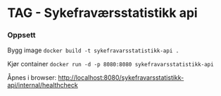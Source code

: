 # TAG - Sykefraværsstatistikk api


### Oppsett

Bygg image
`docker build -t sykefravarsstatistikk-api .`

Kjør container
`docker run -d -p 8080:8080 sykefravarsstatistikk-api`

Åpnes i browser: [http://localhost:8080/sykefravarsstatistikk-api/internal/healthcheck](http://localhost:8080/sykefravarsstatistikk-api/internal/healthcheck)

